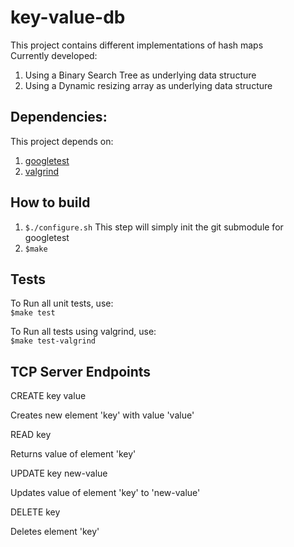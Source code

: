 # key-value-db
This project contains different implementations of hash maps
<br>
Currently developed:
  1.  Using a Binary Search Tree as underlying data structure
  2.  Using a Dynamic resizing array as underlying data structure

## Dependencies:
  This project depends on:
  1.  [googletest](https://github.com/google/googletest) 
  2.  [valgrind](http://valgrind.org/)

## How to build
1.  `$./configure.sh`
  This step will simply init the git submodule for googletest
2.  `$make`

## Tests
To Run all unit tests, use:
<br>
 `$make test`
 
To Run all tests using valgrind, use:
<br>
  `$make test-valgrind`
  
## TCP Server Endpoints
CREATE key value

  Creates new element 'key' with value 'value'

READ key

  Returns value of element 'key'

UPDATE key new-value

  Updates value of element 'key' to 'new-value'

DELETE key

  Deletes element 'key'
